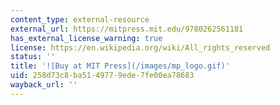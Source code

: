 ```yaml
---
content_type: external-resource
external_url: https://mitpress.mit.edu/9780262561181
has_external_license_warning: true
license: https://en.wikipedia.org/wiki/All_rights_reserved
status: ''
title: '![Buy at MIT Press](/images/mp_logo.gif)'
uid: 258d73c8-ba51-4977-9ede-7fe00ea78683
wayback_url: ''
---
```

